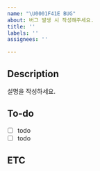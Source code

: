 ```yaml
---
name: "\U0001F41E BUG"
about: 버그 발생 시 작성해주세요.
title: ''
labels: ''
assignees: ''

---
```


## Description
설명을 작성하세요.

## To-do
- [ ] todo
- [ ] todo

## ETC

